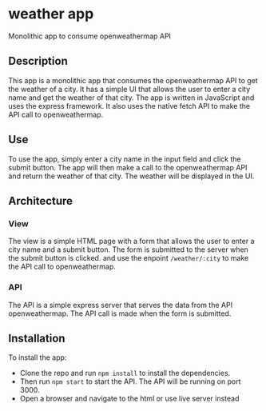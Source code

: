 # weather app

Monolithic app to consume openweathermap API

## Description

This app is a monolithic app that consumes the openweathermap API to get the
weather of a city. It has a simple UI that allows the user to enter a city name
and get the weather of that city. The app is written in JavaScript and uses the
express framework. It also uses the native fetch API to make the API call to
openweathermap.

## Use

To use the app, simply enter a city name in the input field and click the submit
button. The app will then make a call to the openweathermap API and return the
weather of that city. The weather will be displayed in the UI.

## Architecture

### View

The view is a simple HTML page with a form that allows the user to enter a city
name and a submit button. The form is submitted to the server when the submit
button is clicked. and use the enpoint `/weather/:city` to make the API call to
openweathermap.

### API

The API is a simple express server that serves the data from the API
openweathermap. The API call is made when the form is submitted.

## Installation

To install the app:

- Clone the repo and run `npm install` to install the dependencies.
- Then run `npm start` to start the API. The API will be running on port 3000.
- Open a browser and navigate to the html or use live server instead

